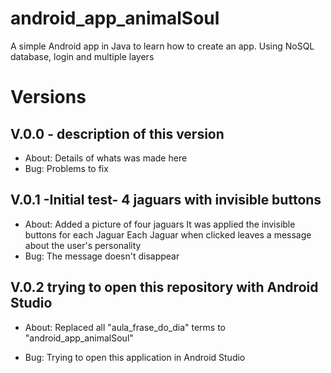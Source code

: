 # android_app_animalSoul
A simple Android app in Java to learn how to create an app. Using NoSQL database, login and  multiple layers



# Versions

## V.0.0 - description of this version
* About: 
Details of whats was made here
* Bug:
Problems to fix 

## V.0.1 -Initial test- 4 jaguars with invisible buttons
* About:
Added a picture of four jaguars
It was applied the invisible buttons for each Jaguar
Each Jaguar when clicked leaves a message about the user's personality
* Bug:
The message doesn't disappear 

## V.0.2 trying to open this repository with Android Studio
* About: 
Replaced all "aula_frase_do_dia" terms to "android_app_animalSoul"

* Bug:
Trying to open this application in Android Studio